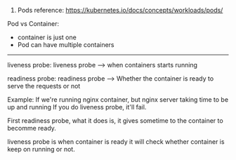 1. Pods
reference: https://kubernetes.io/docs/concepts/workloads/pods/


Pod vs Container:

- container is just one
- Pod can have multiple containers


------------------------------------------------------------------------

liveness probe:
liveness probe --> when containers starts running

readiness probe:
readiness probe --> Whether the container is ready to serve the requests or not

Example: If we're running nginx container, but nginx server taking time to be up and running
If you do liveness probe, it'll fail.

First readiness probe, what it does is, it gives sometime to the container to becomme ready.

liveness probe is when container is ready it will check whether container is keep on running or not.


